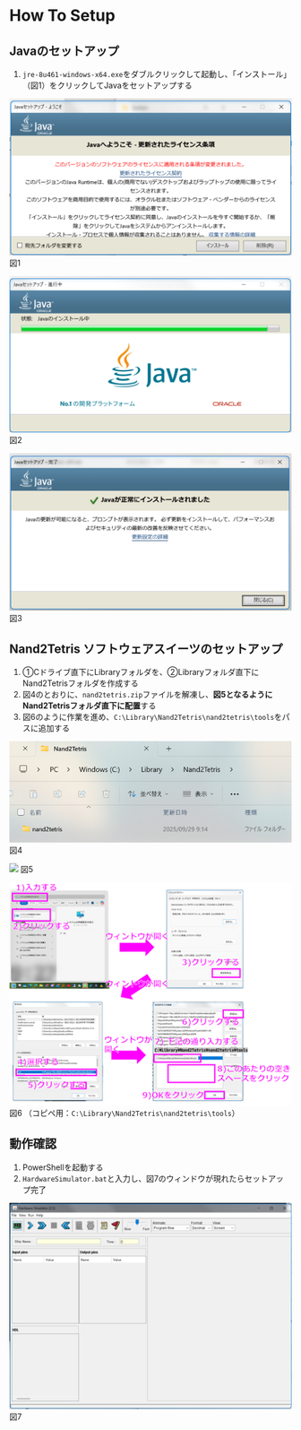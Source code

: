 # How To Setup

## Javaのセットアップ

1. `jre-8u461-windows-x64.exe`をダブルクリックして起動し、「インストール」（図1）をクリックしてJavaをセットアップする

![](materials/Pasted%20image%2020250929091256.png)  図1


![](materials/Pasted%20image%2020250929091316.png)  図2

![](materials/Pasted%20image%2020250929091345.png)  図3

## Nand2Tetris ソフトウェアスイーツのセットアップ
1. ①Cドライブ直下にLibraryフォルダを、②Libraryフォルダ直下にNand2Tetrisフォルダを作成する
2. 図4のとおりに、`nand2tetris.zip`ファイルを解凍し、**図5となるようにNand2Tetrisフォルダ直下に配置**する
3. 図6のように作業を進め、`C:\Library\Nand2Tetris\nand2tetris\tools`をパスに追加する

![](materials/Pasted%20image%2020250929091931.png)  図4

![](materials/Pasted%20image%20250929113848.png)  図5

![](materials/Pasted%20image%2020250929093845.png)  図6 （コピペ用：`C:\Library\Nand2Tetris\nand2tetris\tools`）

## 動作確認
1. PowerShellを起動する
2. `HardwareSimulator.bat`と入力し、図7のウィンドウが現れたらセットアップ完了

![](materials/Pasted%20image%2020250929094124.png)  図7